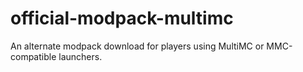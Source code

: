 # official-modpack-multimc
An alternate modpack download for players using MultiMC or MMC-compatible launchers.
